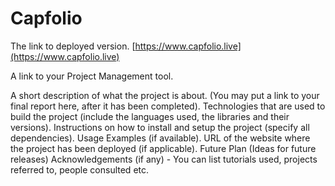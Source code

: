 
# Capfolio
The link to deployed version. [https://www.capfolio.live](https://www.capfolio.live)

A link to your Project Management tool.

A short description of what the project is about. (You may put a link to your final report here, after it has been completed).
Technologies that are used to build the project (include the languages used, the libraries and their versions).
Instructions on how to install and setup the project (specify all dependencies).
Usage Examples (if available).
URL of the website where the project has been deployed (if applicable).
Future Plan (Ideas for future releases)
Acknowledgements (if any) - You can list tutorials used, projects referred to, people consulted etc.


